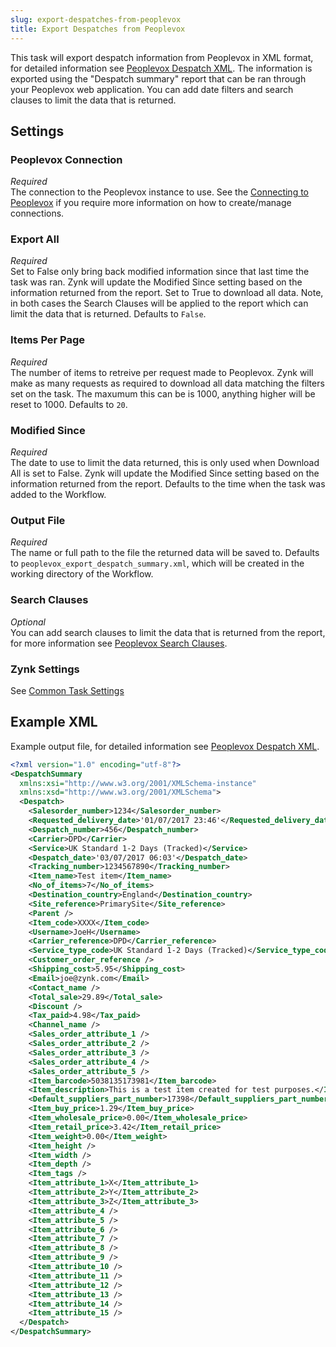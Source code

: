 ```yaml
---
slug: export-despatches-from-peoplevox
title: Export Despatches from Peoplevox
---
```


This task will export despatch information from Peoplevox in XML format, for detailed information see [Peoplevox Despatch XML](peoplevox-despatch-xml).  The information is exported using the "Despatch summary" report that can be ran through your Peoplevox web application.  You can add date filters and search clauses to limit the data that is returned.

## Settings
### Peoplevox Connection
_Required_  
The connection to the Peoplevox instance to use.  See the [Connecting to Peoplevox](connecting-to-peoplevox) if you require more information on how to create/manage connections.

### Export All
_Required_  
Set to False only bring back modified information since that last time the task was ran. Zynk will update the Modified Since setting based on the information returned from the report.  Set to  True to download all data.  Note, in both cases the Search Clauses will be applied to the report which can limit the data that is returned.  Defaults to `False`.

### Items Per Page
_Required_  
The number of items to retreive per request made to Peoplevox.  Zynk will make as many requests as required to download all data matching the filters set on the task.  The maxumum this can be is 1000, anything higher will be reset to 1000.  Defaults to `20`.

### Modified Since
_Required_  
The date to use to limit the data returned, this is only used when Download All is set to False.  Zynk will update the Modified Since setting based on the information returned from the report.  Defaults to the time when the task was added to the Workflow.

### Output File
_Required_  
The name or full path to the file the returned data will be saved to.  Defaults to `peoplevox_export_despatch_summary.xml`, which will be created in the working directory of the Workflow.

### Search Clauses
_Optional_  
You can add search clauses to limit the data that is returned from the report, for more information see [Peoplevox Search Clauses](peoplevox-search-clauses).

### Zynk Settings
See [Common Task Settings](common-task-settings)

## Example XML
Example output file, for detailed information see [Peoplevox Despatch XML](peoplevox-despatch-xml).

```xml
<?xml version="1.0" encoding="utf-8"?>
<DespatchSummary 
  xmlns:xsi="http://www.w3.org/2001/XMLSchema-instance" 
  xmlns:xsd="http://www.w3.org/2001/XMLSchema">
  <Despatch>
    <Salesorder_number>1234</Salesorder_number>
    <Requested_delivery_date>'01/07/2017 23:46'</Requested_delivery_date>
    <Despatch_number>456</Despatch_number>
    <Carrier>DPD</Carrier>
    <Service>UK Standard 1-2 Days (Tracked)</Service>
    <Despatch_date>'03/07/2017 06:03'</Despatch_date>
    <Tracking_number>1234567890</Tracking_number>
    <Item_name>Test item</Item_name>
    <No_of_items>7</No_of_items>
    <Destination_country>England</Destination_country>
    <Site_reference>PrimarySite</Site_reference>
    <Parent />
    <Item_code>XXXX</Item_code>
    <Username>JoeH</Username>
    <Carrier_reference>DPD</Carrier_reference>
    <Service_type_code>UK Standard 1-2 Days (Tracked)</Service_type_code>
    <Customer_order_reference />
    <Shipping_cost>5.95</Shipping_cost>
    <Email>joe@zynk.com</Email>
    <Contact_name />
    <Total_sale>29.89</Total_sale>
    <Discount />
    <Tax_paid>4.98</Tax_paid>
    <Channel_name />
    <Sales_order_attribute_1 />
    <Sales_order_attribute_2 />
    <Sales_order_attribute_3 />
    <Sales_order_attribute_4 />
    <Sales_order_attribute_5 />
    <Item_barcode>5038135173981</Item_barcode>
    <Item_description>This is a test item created for test purposes.</Item_description>
    <Default_suppliers_part_number>17398</Default_suppliers_part_number>
    <Item_buy_price>1.29</Item_buy_price>
    <Item_wholesale_price>0.00</Item_wholesale_price>
    <Item_retail_price>3.42</Item_retail_price>
    <Item_weight>0.00</Item_weight>
    <Item_height />
    <Item_width />
    <Item_depth />
    <Item_tags />
    <Item_attribute_1>X</Item_attribute_1>
    <Item_attribute_2>Y</Item_attribute_2>
    <Item_attribute_3>Z</Item_attribute_3>
    <Item_attribute_4 />
    <Item_attribute_5 />
    <Item_attribute_6 />
    <Item_attribute_7 />
    <Item_attribute_8 />
    <Item_attribute_9 />
    <Item_attribute_10 />
    <Item_attribute_11 />
    <Item_attribute_12 />
    <Item_attribute_13 />
    <Item_attribute_14 />
    <Item_attribute_15 />
  </Despatch>
</DespatchSummary>
```